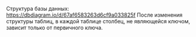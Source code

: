 Структура базы данных: https://dbdiagram.io/d/67af6583263d6cf9a033825f
После изменения структуры таблиц, в каждой таблице столбец, не являющейся ключом, зависит только от первичного ключа.
